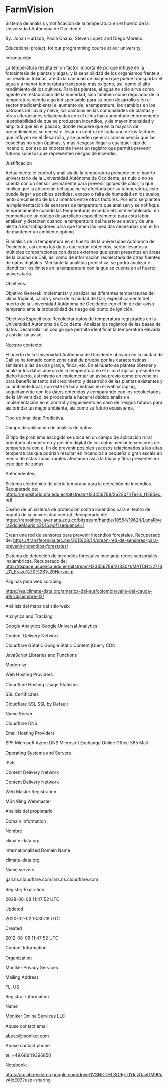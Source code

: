 # FarmVision
Sistema de análisis y notificación de la temperatura en el huerto de la Universidad Autónoma de Occidente.

By: Johan Hurtado, Paola Chaux, Steven Lopez and Diego Moreno.

Educational project, for our programming course at our university.


Introducción

La temperatura resulta en un factor importante porque influye en la fotosíntesis de plantas y algas, y la sensibilidad de los organismos frente a los residuos tóxicos, afecta la cantidad de oxígeno que puede transportar el agua y a menor temperatura transporta más oxígeno, así, como el alto rendimiento de los cultivos. Para las plantas, el agua no sólo sirve como agente de restauración de la humedad, sino también como regulador de la temperatura siendo algo indispensable para su buen desarrollo y en el sector medioambiental el aumento de la temperatura, los cambios en los patrones de lluvia y nieve, los cambios en las comunidades de plantas y otras alteraciones relacionadas con el clima han aumentado enormemente la probabilidad de que se produzcan incendios, y de mayor intensidad y amplitud que en el pasado,  donde requiere que en la mayoría de procedimientos se necesite llevar un control de cada uno de los factores que influyen en el desarrollo, y se pueden generar consecuencia que las cosechas no sean óptimas, y más riesgoso llegar a cualquier tipo de incendio; por eso es importante llevar un registro que permita prevenir futuros sucesos que representen riesgos de incendio.


Justificación

Actualmente el control y análisis de la temperatura presente en el huerto universitario de la Universidad Autónoma de Occidente, es nulo o no se cuenta con un sensor permanente para prevenir golpes de calor, lo que implica que la absorción del agua se ve afectada por su temperatura, esto puede llegar a posibles pérdidas, exceso o falta de humedad en los suelos, lento crecimiento de los alimentos entre otros factores. Por esto se plantea la implementación de sensores de temperatura que analisen y se notifique tempranamente cuando las temperaturas excedan el límite establecido, en compañía de un código desarrollado específicamente para esta labor, analisen y detecten cuando la temperatura del huerto se eleve y de una alerta a los trabajadores para que tomen las medidas necesarias con el fin de mantener un ambiente óptimo.

El análisis de la temperatura en el huerto de la universidad Autónoma de Occidente, así como los datos que serán  obtenidos,  serán llevados a múltiples comparaciones con datos externos que estén presentes en áreas de la ciudad de Cali; así como de información recolectada de otras fuentes de datos digitales. Mediante la analítica predictiva, se podrá  analizar e identificar  los límites en la temperatura 
con la que se cuenta en el huerto universitario.


Objetivos: 

Objetivo General:
Implementar y analizar las diferentes temperaturas del clima tropical, cálido y seco de la ciudad de Cali, específicamente del huerto de la Universidad Autónoma de Occidente con el fin de dar aviso temprano ante la  probabilidad de riesgo del punto de ignición.

Objetivos Específicos:
Recolectar datos de temperatura registrados en la Universidad Autónoma de Occidente.
Analizar los registros de las bases de datos.
Desarrollar un código que permita identificar la temperatura elevada y así dar un aviso.


Nuestro contexto:

El huerto de la Universidad Autónoma de Occidente ubicado en la ciudad de Cali se ha tomado como zona rural de prueba por las características similares a las de una granja, finca, etc. En el huerto se plantea obtener y analizar los datos acerca de la temperatura en el clima tropical presente en dicho huerto, así mismo en implementar un aviso previo como prevención para beneficiar tanto del crecimiento y desarrollo de las plantas existentes y su ambiente local, con este se harà énfasis en el web scraping, seguidamente con los datos obtenidos y comparando con los recolectados de la Universidad, se procedería a hacer el debido análisis e implementación en el control y seguimiento en caso de riesgos futuros para así brindar un mejor ambiente, así como su futuro ecosistema.

Tipo de Analitica:
Predictiva.

Campo de aplicación de análisis de datos:

El tipo de problema escogido se ubica en un campo de aplicación rural orientado al monitoreo y gestión digital de los datos mediante sensores de temperatura con el fin de prevenir posibles sucesos relacionados a las altas temperaturas que podrían  resultar en incendios a pequeña o gran escala en medio de estas zonas rurales afectando así a la fauna y flora presentes en este tipo de zonas.

Antecedentes: 

Sistema electrónico de alerta temprana para la detección de incendios. Recuperado de: https://repositorio.uta.edu.ec/bitstream/123456789/26220/1/Tesis_t1295ec.pdf

Diseño de un sistema de protección contra incendios para el teatro de bogotá de la universidad central. Recuperado de: https://repository.javeriana.edu.co/bitstream/handle/10554/19624/LunaRiveraEddieMauricio2016.pdf?sequence=1

Crean una red de sensores para prevenir incendios forestales. Recuperado de: https://transferencia.tec.mx/2018/08/14/crean-red-de-sensores-para-prevenir-incendios-forestales/

Sistema de detección de incendios forestales mediante redes sensoriales inalámbricas. Recuperado de: http://dspace.ucuenca.edu.ec/bitstream/123456789/21330/1/MATCH%2714_01_Erazo%20%26%20Hervas.p



Paginas para web scraping:

https://es.climate-data.org/america-del-sur/colombia/valle-del-cauca-69/r/diciembre-12/



Análisis del mapa del sitio web:

Analytics and Tracking

Google Analytics
Google Universal Analytics

Content Delivery Network

Cloudflare
GStatic Google Static Content
jQuery CDN

JavaScript Libraries and Functions

Modernizr

Web Hosting Providers

Cloudflare Hosting Usage Statistics

SSL Certificates

Cloudflare SSL
SSL by Default

Name Server

Cloudflare DNS

Email Hosting Providers

SPF
Microsoft Azure DNS
Microsoft Exchange Online
Office 365 Mail

Operating Systems and Servers

IPv6


Content Delivery Network

Content Delivery Network

Web Master Registration

MSN/Bing Webmaster

Analisis del propietario 

Domain Information

Nombre

climate-data.org

Internationalized Domain Name

climate-data.org

Name servers

gail.ns.cloudflare.com
lars.ns.cloudflare.com

Registry Expiration

 2028-08-08 11:47:52 UTC

Updated

2020-02-02 13:30:18 UTC

Created

 2012-08-08 11:47:52 UTC

Contact Information



Organization

 Moniker Privacy Services

Mailing Address

FL, US

Registrar Information

Name

 Moniker Online Services LLC

Abuse contact email

abuse@moniker.com

Abuse contact phone

 tel:+49.68949396850
 

Notebook: 

https://colab.research.google.com/drive/1VSNCDHLSQ9gT0YIcyOavGM9RpvAiqE03?usp=sharing 


